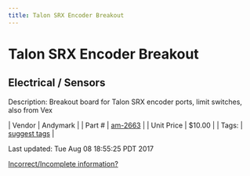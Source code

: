 ```yaml
---
title: Talon SRX Encoder Breakout
---
```


# Talon SRX Encoder Breakout
## Electrical / Sensors
Description: 	Breakout board for Talon SRX encoder ports, limit switches, also from Vex 

| Vendor | Andymark | 
| Part # | [am-2663](http://www.andymark.com/product-p/am-2633.htm) | 
| Unit Price | $10.00 | 
| Tags: | [suggest tags](https://docs.google.com/forms/d/e/1FAIpQLSeWyY8v3RgOty-MyWmh9U0iivNYN_molChYyS-0U-o-kOAv_g/viewform) | 

Last updated: Tue Aug 08 18:55:25 PDT 2017

 [Incorrect/Incomplete information?](https://docs.google.com/forms/d/e/1FAIpQLSeWyY8v3RgOty-MyWmh9U0iivNYN_molChYyS-0U-o-kOAv_g/viewform)